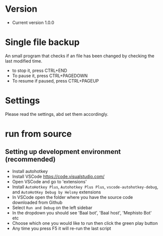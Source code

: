 # Version
- Current version 1.0.0

# Single file backup
 An small program that checks if an file has been changed by checking the last modified time.
 - to stop it, press CTRL+END
 - To pause it, press CTRL+PAGEDOWN
 - To resume if paused, press CTRL+PAGEUP

# Settings
Please read the settings, abd set them accordingly.

# run from source

## Setting up development environment (recommended)

- Install autohotkey
- Install VSCode <https://code.visualstudio.com/>
- Open VSCode and go to 'extensions'
- Install `AutoHotkey Plus`, `Autohotkey Plus Plus`, `vscode-autohotkey-debug`, and `AutoHotKey Debug by Helsmy` extensions
- In VSCode open the folder where you have the source code downloaded from Github
- Select `Run and Debug` on the left sidebar
- In the dropdown you should see 'Baal bot', 'Baal host', 'Mephisto Bot' etc
- Choose which one you would like to run then click the green play button
- Any time you press F5 it will re-run the last script

